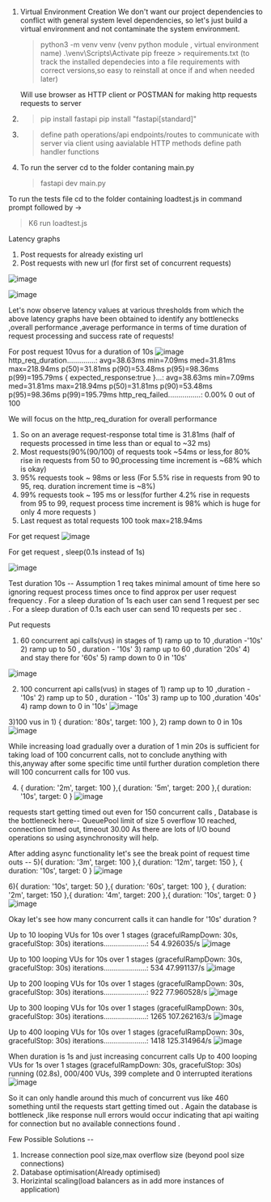 1. Virtual Environment Creation
   We don't want our project dependencies to conflict with general system level dependencies, so let's just build a virtual environment and not contaminate the system environment.

   > python3 -m venv venv (venv python module , virtual environment name)
   > .\venv\Scripts\Activate
   > pip freeze > requirements.txt (to track the installed dependecies into a file requirements with correct versions,so easy to reinstall at once if and when needed later)

   Will use browser as HTTP client or POSTMAN for making http requests requests to server

2) > pip install fastapi
   > pip install "fastapi[standard]"

3) > define path operations/api endpoints/routes to communicate with server via client using aavialable HTTP methods
   > define path handler functions

4) To run the server cd to the folder contaning main.py
   > fastapi dev main.py

To run the tests file cd to the folder containing loadtest.js in command prompt followed by ->

> K6 run loadtest.js

Latency graphs

1. Post requests for already existing url
2. Post requests with new url (for first set of concurrent requests)

![image](https://github.com/user-attachments/assets/995f48df-81bc-4ba2-8be8-82069b327217)

![image](https://github.com/user-attachments/assets/a498ace9-6845-4707-a98e-711e7b306a30)

Let's now observe latency values at various thresholds from which the above latency graphs have been obtained to identify any bottlenecks ,overall performance ,average performance in terms of time duration of request processing and success rate of requests!

For post request 10vus for a duration of 10s
![image](https://github.com/user-attachments/assets/0ea84548-d565-4a3a-89bf-e13d358f6abf)
http_req_duration..............: avg=38.63ms min=7.09ms med=31.81ms max=218.94ms p(50)=31.81ms p(90)=53.48ms p(95)=98.36ms p(99)=195.79ms
{ expected_response:true }...: avg=38.63ms min=7.09ms med=31.81ms max=218.94ms p(50)=31.81ms p(90)=53.48ms p(95)=98.36ms p(99)=195.79ms
http_req_failed................: 0.00% 0 out of 100

We will focus on the http_req_duration for overall performance

1. So on an average request-response total time is 31.81ms (half of requests processed in time less than or equal to ~32 ms)
2. Most requests(90%(90/100) of requests took ~54ms or less,for 80% rise in requests from 50 to 90,processing time increment is ~68% which is okay)
3. 95% requests took ~ 98ms or less (For 5.5% rise in requests from 90 to 95, req. duration increment time is ~8%)
4. 99% requests took ~ 195 ms or less(for further 4.2% rise in requests from 95 to 99, request process time increment is 98% which is huge for only 4 more requests )
5. Last request as total requests 100 took max=218.94ms

For get request
![image](https://github.com/user-attachments/assets/088ab68e-3159-45f6-b15b-06564a7a9c05)

For get request , sleep(0.1s instead of 1s)

![image](https://github.com/user-attachments/assets/b3f6529b-b04f-41e0-9c65-e835a2805e1f)

Test duration 10s --
Assumption 1 req takes minimal amount of time here so ignoring request process times once to find approx per user request frequency .
For a sleep duration of 1s each user can send 1 request per sec .
For a sleep duration of 0.1s each user can send 10 requests per sec .

Put requests

1. 60 concurrent api calls(vus) in stages of 1) ramp up to 10 ,duration -'10s' 2) ramp up to 50 , duration - '10s' 3) ramp up to 60 ,duration '20s' 4) and stay there for '60s' 5) ramp down to 0 in '10s'

![image](https://github.com/user-attachments/assets/a3783664-f6ec-4e3c-adfd-9117af8bf2eb)

2. 100 concurrent api calls(vus) in stages of 1) ramp up to 10 ,duration -'10s' 2) ramp up to 50 , duration - '10s' 3) ramp up to 100 ,duration '40s' 4) ramp down to 0 in '10s'
   ![image](https://github.com/user-attachments/assets/37983e65-9742-40c1-9964-547c7cd216bf)

3)100 vus in 1) { duration: '80s', target: 100 }, 2) ramp down to 0 in 10s
![image](https://github.com/user-attachments/assets/3289edbc-6136-450e-97f2-139e0437bf8e)

While increasing load gradually over a duration of 1 min 20s is sufficient for taking load of 100 concurrent calls, not to conclude anything with this,anyway after some specific time until further duration completion there will 100 concurrent calls for 100 vus.

4.  { duration: '2m', target: 100 },{ duration: '5m', target: 200 },{ duration: '10s', target: 0 }
    ![image](https://github.com/user-attachments/assets/0316ea8e-2315-423b-a7df-fcfa0ef1482b)

requests start getting timed out even for 150 concurrent calls ,
Database is the bottleneck here--
QueuePool limit of size 5 overflow 10 reached, connection timed out, timeout 30.00
As there are lots of I/O bound operations so using asynchronosity will help.

After adding async functionality let's see the break point of request time outs --
5){ duration: '3m', target: 100 },{ duration: '12m', target: 150 }, { duration: '10s', target: 0 }
![image](https://github.com/user-attachments/assets/7e42087d-781b-474c-bec8-027ce8c1d610)

6){ duration: '10s', target: 50 },{ duration: '60s', target: 100 }, { duration: '2m', target: 150 },{ duration: '4m', target: 200 },{ duration: '10s', target: 0 }
![image](https://github.com/user-attachments/assets/f815155e-e1fe-48e1-ad69-d556217ad9bb)

Okay let's see how many concurrent calls it can handle for '10s' duration ?

Up to 10 looping VUs for 10s over 1 stages (gracefulRampDown: 30s, gracefulStop: 30s)
iterations.....................: 54 4.926035/s
![image](https://github.com/user-attachments/assets/cecca4ac-ffc7-4fc1-b871-493ef62ed50c)

Up to 100 looping VUs for 10s over 1 stages (gracefulRampDown: 30s, gracefulStop: 30s)
iterations.....................: 534 47.991137/s
![image](https://github.com/user-attachments/assets/36a363a9-d4ba-4336-bef0-19e57e7e7fee)

Up to 200 looping VUs for 10s over 1 stages (gracefulRampDown: 30s, gracefulStop: 30s)
iterations.....................: 922 77.960528/s
![image](https://github.com/user-attachments/assets/5e8fb5d4-5a5c-4a90-9f44-cedef9519cca)

Up to 300 looping VUs for 10s over 1 stages (gracefulRampDown: 30s, gracefulStop: 30s)
iterations.....................: 1265 107.262163/s
![image](https://github.com/user-attachments/assets/30ec68b4-a771-4e43-aeb7-fe9faee8b4cb)

Up to 400 looping VUs for 10s over 1 stages (gracefulRampDown: 30s, gracefulStop: 30s)
iterations.....................: 1418 125.314964/s
![image](https://github.com/user-attachments/assets/09bae263-9275-478e-b760-888ed100da03)

When duration is 1s and just increasing concurrent calls
Up to 400 looping VUs for 1s over 1 stages (gracefulRampDown: 30s, gracefulStop: 30s)
running (02.8s), 000/400 VUs, 399 complete and 0 interrupted iterations
![image](https://github.com/user-attachments/assets/62a5dbef-539e-4f47-975e-d9237d87cda8)

So it can only handle around this much of concurrent vus like 460 something until the requests start getting timed out .
Again the database is bottleneck ,like response null errors would occur indicating that api waiting for connection but no available connections found .

Few Possible Solutions --

1. Increase connection pool size,max overflow size (beyond pool size connections)
2. Database optimisation(Already optimised)
3. Horizintal scaling(load balancers as in add more instances of application)
